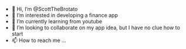 - 👋 Hi, I’m @ScottTheBrotato
- 👀 I’m interested in developing a finance app
- 🌱 I’m currently learning from youtube
- 💞️ I’m looking to collaborate on my app idea, but I have no clue how to start 
- 📫 How to reach me ...

<!---
ScottTheBrotato/ScottTheBrotato is a ✨ special ✨ repository because its `README.md` (this file) appears on your GitHub profile.
You can click the Preview link to take a look at your changes.
--->
